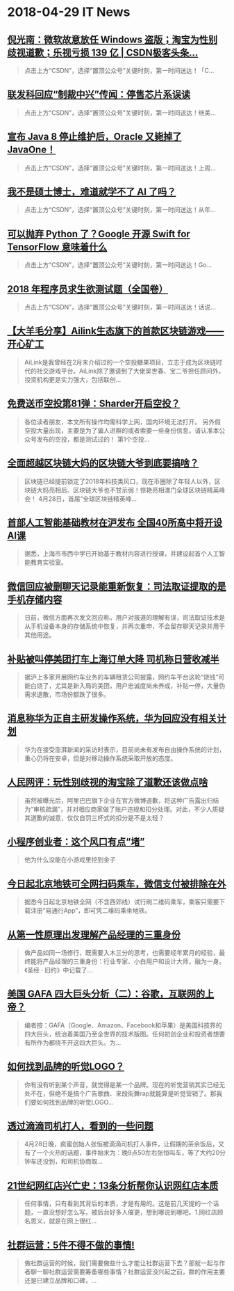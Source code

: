 # 2018-04-29 IT News
 ## [倪光南：微软故意放任 Windows 盗版；淘宝为性别歧视道歉；乐视亏损 139 亿 | CSDN极客头条...](https://blog.csdn.net/csdnnews/article/details/80140819)
 > 点击上方“CSDN”，选择“置顶公众号”关键时刻，第一时间送达！「C...
 ## [联发科回应“制裁中兴”传闻：停售芯片系误读](https://blog.csdn.net/csdnnews/article/details/80140820)
 > 点击上方“CSDN”，选择“置顶公众号”关键时刻，第一时间送达！继美...
 ## [宣布 Java 8 停止维护后，Oracle 又毙掉了 JavaOne！](https://blog.csdn.net/csdnnews/article/details/80140823)
 > 点击上方“CSDN”，选择“置顶公众号”关键时刻，第一时间送达！上周...
 ## [我不是硕士博士，难道就学不了 AI 了吗？](https://blog.csdn.net/csdnnews/article/details/80140825)
 > 点击上方“CSDN”，选择“置顶公众号”关键时刻，第一时间送达！从年...
 ## [可以抛弃 Python 了？Google 开源 Swift for TensorFlow 意味着什么](https://blog.csdn.net/csdnnews/article/details/80140827)
 > 点击上方“CSDN”，选择“置顶公众号”关键时刻，第一时间送达！Go...
 ## [2018 年程序员求生欲测试题（全国卷）](https://blog.csdn.net/csdnnews/article/details/80140828)
 > 点击上方“CSDN”，选择“置顶公众号”关键时刻，第一时间送达！话说...
 ## [【大羊毛分享】Ailink生态旗下的首款区块链游戏——开心矿工](https://www.jianshu.com/p/a0396de88973)
 > AiLink是我曾经在2月末介绍过的一个空投糖果项目，立志于成为区块链时代的社交游戏平台。AiLink除了邀请到了大佬吴世春、宝二爷担任顾问外，投资机构更是实力强大，包括联创...
 ## [免费送币空投第81弹：Sharder开启空投？](https://www.jianshu.com/p/404a387505ee)
 > 各位读者朋友，本文所有操作均需科学上网，国内环境无法打开。 另外假空投大量出现，主要是为了骗人进群的或者索要一些身份信息，请认准本公众号发布的空投，都是测试过的！ 第1个空投...
 ## [全面超越区块链大妈的区块链大爷到底要搞啥？](https://www.jianshu.com/p/71e0b72157eb)
 > 区块链已经提前锁定了2018年科技类风口，现在币圈除了年轻人以外，区块链大妈亮相后、区块链大爷也不甘示弱！惊艳亮相澳门全球区块链精英峰会！ 4月28日，首届“全球区块链精英峰...
 ## [首部人工智能基础教材在沪发布 全国40所高中将开设AI课](http://www.lanjingtmt.com/news/detail/34607.shtml)
 > 据悉，上海市市西中学已开始基于教材内容进行授课，并建设起首个人工智能教育实验室。
 ## [微信回应被删聊天记录能重新恢复：司法取证提取的是手机存储内容](http://www.lanjingtmt.com/news/detail/34606.shtml)
 > 日前，微信方面再次发文回应称，用户对报道的理解有误，司法取证技术是从手机设备本身的存储系统中恢复，并再次重申，不会留存聊天记录并用于其他用途。
 ## [补贴被叫停美团打车上海订单大降 司机称日营收减半](http://www.lanjingtmt.com/news/detail/34605.shtml)
 > 据沪上多家开展网约车业务的车辆租赁公司披露，网约车平台这轮“烧钱”可能白烧了，尤其是新入局的美团，用户忠诚度尚未养成，补贴一停，大量伪需求退散，市场份额跌了很多。
 ## [消息称华为正自主研发操作系统，华为回应没有相关计划](http://www.lanjingtmt.com/news/detail/34604.shtml)
 > 华为在接受澎湃新闻的采访时表示，目前尚未有发布自由操作系统的计划，重心仍将在安卓，但是对移动操作系统采取开放的态度。
 ## [人民网评：玩性别歧视的淘宝除了道歉还该做点啥](http://www.lanjingtmt.com/news/detail/34603.shtml)
 > 虽然被曝光后，阿里巴巴旗下企业在官方微博道歉，将这种广告露出归结为“审核疏漏”，并对相应商家做了账户违规和扣分处理。对此，不少人质疑其道歉的诚意，仅仅自罚三杯式的扣分是不是太轻？
 ## [小程序创业者：这个风口有点“堵”](http://www.lanjingtmt.com/news/detail/34597.shtml)
 > 他为什么没能在小游戏里挖到金子
 ## [今日起北京地铁可全网扫码乘车，微信支付被排除在外](http://www.lanjingtmt.com/news/detail/34601.shtml)
 > 据悉今日起北京地铁全网（不含西郊线）试行刷二维码乘车，乘客只需要下载注册“易通行App”，即可凭二维码乘坐地铁。
 ## [从第一性原理出发理解产品经理的三重身份](http://www.woshipm.com/pmd/1010560.html)
 > 做产品如同一场修行，既需要入木三分的思考，也需要经年累月的经验，最终能将产品经理的三重身份：行业专家、小白用户和设计大师，融为一身。《圣经 · 旧约》中记载了...
 ## [美国 GAFA 四大巨头分析（二）：谷歌，互联网的上帝？](http://www.woshipm.com/it/1009881.html)
 > 编者按：GAFA（Google、Amazon、Facebook和苹果）是美国科技界的四大巨头，统治着美国乃至全世界的技术版图。任何初创企业和投资者想要有所作为都绕不开这四大巨头。为...
 ## [如何找到品牌的听觉LOGO？](http://www.woshipm.com/operate/1010194.html)
 > 你有没有听到某个声音，就觉得是某一个品牌。现在的听觉营销其实已经无处不在，但绝不是搞个广告歌曲、来段街舞rap就能算是听觉营销了。那我们要如何找到品牌的听觉LOGO...
 ## [透过滴滴司机打人，看到的一些问题](http://www.woshipm.com/it/1010556.html)
 > 4月28日晚，疯蜜创始人张恒被滴滴司机打人事件，让假期的茶余饭后，又有了一个火热的话题，事件始末为：晚9点50左右张恒叫车，等了大约20分钟车还没到，和司机协商取...
 ## [21世纪网红店兴亡史：13条分析帮你认识网红店本质](http://www.woshipm.com/it/1009567.html)
 > 任何事情，只有看到其背后的本质，才是有用的。这是前几天提的一个话题，一直没想好怎么写，被后台好多人催更，想到哪说到哪吧。1.网红店顾名思义，就是在网上很红...
 ## [社群运营：5件不得不做的事情!](http://www.woshipm.com/operate/1010300.html)
 > 做社群运营的时候，我们需要做些什么才能让社群运营下去？那就一起与作者聊一聊社群运营需要筹备哪些事情？社群运营没兴起之前，群的作用主要还是已建立品牌和口碑，...
